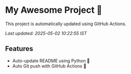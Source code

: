 # My Awesome Project 🚀

This project is automatically updated using GitHub Actions.

_Last updated: 2025-05-02 10:22:55 IST_

## Features
- Auto-update README using Python 🐍
- Auto Git push with GitHub Actions 🤖
